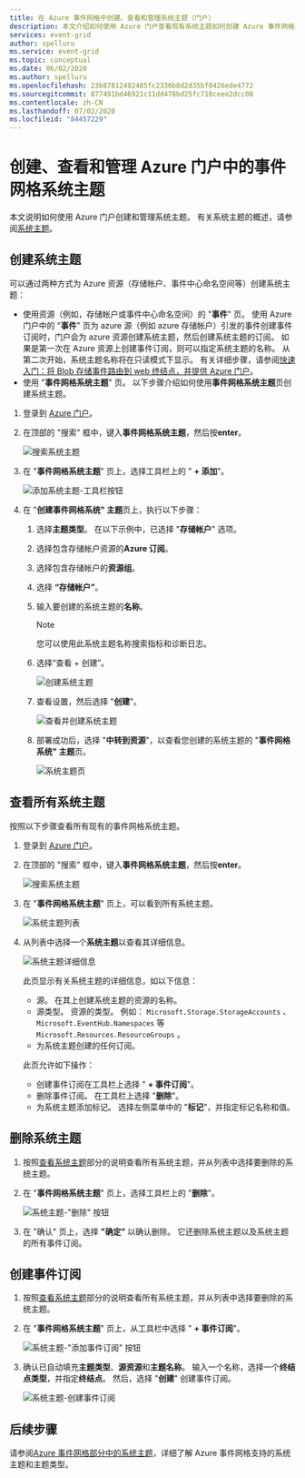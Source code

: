 ```yaml
---
title: 在 Azure 事件网格中创建、查看和管理系统主题（门户）
description: 本文介绍如何使用 Azure 门户查看现有系统主题如何创建 Azure 事件网格系统主题。
services: event-grid
author: spelluru
ms.service: event-grid
ms.topic: conceptual
ms.date: 06/02/2020
ms.author: spelluru
ms.openlocfilehash: 23b87812492485fc2336b8d2d35bf0426ede4772
ms.sourcegitcommit: 877491bd46921c11dd478bd25fc718ceee2dcc08
ms.contentlocale: zh-CN
ms.lasthandoff: 07/02/2020
ms.locfileid: "84457229"
---
```

# <a name="create-view-and-manage-event-grid-system-topics-in-the-azure-portal"></a>创建、查看和管理 Azure 门户中的事件网格系统主题
本文说明如何使用 Azure 门户创建和管理系统主题。 有关系统主题的概述，请参阅[系统主题](system-topics.md)。

## <a name="create-a-system-topic"></a>创建系统主题
可以通过两种方式为 Azure 资源（存储帐户、事件中心命名空间等）创建系统主题：

- 使用资源（例如，存储帐户或事件中心命名空间）的 "**事件**" 页。 使用 Azure 门户中的 "**事件**" 页为 azure 源（例如 azure 存储帐户）引发的事件创建事件订阅时，门户会为 azure 资源创建系统主题，然后创建系统主题的订阅。 如果是第一次在 Azure 资源上创建事件订阅，则可以指定系统主题的名称。 从第二次开始，系统主题名称将在只读模式下显示。 有关详细步骤，请参阅[快速入门：将 Blob 存储事件路由到 web 终结点，并提供 Azure 门户](blob-event-quickstart-portal.md#subscribe-to-the-blob-storage)。
- 使用 "**事件网格系统主题**" 页。 以下步骤介绍如何使用**事件网格系统主题**页创建系统主题。 

1. 登录到 [Azure 门户](https://portal.azure.com)。
2. 在顶部的 "搜索" 框中，键入**事件网格系统主题**，然后按**enter**。 

    ![搜索系统主题](./media/create-view-manage-system-topics/search-system-topics.png)
3. 在 "**事件网格系统主题**" 页上，选择工具栏上的 " **+ 添加**"。

    ![添加系统主题-工具栏按钮](./media/create-view-manage-system-topics/add-system-topic-menu.png)
4. 在 "**创建事件网格系统" 主题**页上，执行以下步骤：
    1. 选择**主题类型**。 在以下示例中，已选择 "**存储帐户**" 选项。 
    2. 选择包含存储帐户资源的**Azure 订阅**。 
    3. 选择包含存储帐户的**资源组**。 
    4. 选择 **“存储帐户”**。 
    5. 输入要创建的系统主题的**名称**。 
    
        > [!NOTE]
        > 您可以使用此系统主题名称搜索指标和诊断日志。
    6. 选择“查看 + 创建”。

        ![创建系统主题](./media/create-view-manage-system-topics/create-event-grid-system-topic-page.png)
    5. 查看设置，然后选择 "**创建**"。 
        
        ![查看并创建系统主题](./media/create-view-manage-system-topics/system-topic-review-create.png)
    6. 部署成功后，选择 "**中转到资源**"，以查看您创建的系统主题的 "**事件网格系统" 主题**页。 

        ![系统主题页](./media/create-view-manage-system-topics/system-topic-page.png)


## <a name="view-all-system-topics"></a>查看所有系统主题
按照以下步骤查看所有现有的事件网格系统主题。 

1. 登录到 [Azure 门户](https://portal.azure.com)。
2. 在顶部的 "搜索" 框中，键入**事件网格系统主题**，然后按**enter**。 

    ![搜索系统主题](./media/create-view-manage-system-topics/search-system-topics.png)
3. 在 "**事件网格系统主题**" 页上，可以看到所有系统主题。 

    ![系统主题列表](./media/create-view-manage-system-topics/list-system-topics.png)
4. 从列表中选择一个**系统主题**以查看其详细信息。 

    ![系统主题详细信息](./media/create-view-manage-system-topics/system-topic-details.png)

    此页显示有关系统主题的详细信息，如以下信息： 
    - 源。 在其上创建系统主题的资源的名称。
    - 源类型。 资源的类型。 例如： `Microsoft.Storage.StorageAccounts` 、 `Microsoft.EventHub.Namespaces` 等 `Microsoft.Resources.ResourceGroups` 。
    - 为系统主题创建的任何订阅。

    此页允许如下操作：
    - 创建事件订阅在工具栏上选择 " **+ 事件订阅**"。 
    - 删除事件订阅。 在工具栏上选择 "**删除**"。 
    - 为系统主题添加标记。 选择左侧菜单中的 "**标记**"，并指定标记名称和值。 


## <a name="delete-a-system-topic"></a>删除系统主题
1. 按照[查看系统主题](#view-all-system-topics)部分的说明查看所有系统主题，并从列表中选择要删除的系统主题。 
2. 在 "**事件网格系统主题**" 页上，选择工具栏上的 "**删除**"。 

    ![系统主题-"删除" 按钮](./media/create-view-manage-system-topics/system-topic-delete-button.png)
3. 在 "确认" 页上，选择 **"确定"** 以确认删除。 它还删除系统主题以及系统主题的所有事件订阅。  

## <a name="create-an-event-subscription"></a>创建事件订阅
1. 按照[查看系统主题](#view-all-system-topics)部分的说明查看所有系统主题，并从列表中选择要删除的系统主题。 
2. 在 "**事件网格系统主题**" 页上，从工具栏中选择 " **+ 事件订阅**"。 

    ![系统主题-"添加事件订阅" 按钮](./media/create-view-manage-system-topics/add-event-subscription-button.png)
3. 确认已自动填充**主题类型**、**源资源**和**主题名称**。 输入一个名称，选择一个**终结点类型**，并指定**终结点**。 然后，选择 "**创建**" 创建事件订阅。 

    ![系统主题-创建事件订阅](./media/create-view-manage-system-topics/create-event-subscription.png)

## <a name="next-steps"></a>后续步骤
请参阅[Azure 事件网格部分中的系统主题](system-topics.md)，详细了解 Azure 事件网格支持的系统主题和主题类型。 
